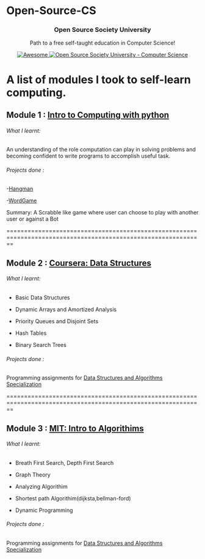 # Open-Source-CS
<h3 align="center">Open Source Society University</h3>
<p align="center">
  Path to a free self-taught education in Computer Science!
</p>
<p align="center">
  <a href="https://github.com/sindresorhus/awesome">
    <img alt="Awesome" src="https://cdn.rawgit.com/sindresorhus/awesome/d7305f38d29fed78fa85652e3a63e154dd8e8829/media/badge.svg">
  </a>
  <a href="https://github.com/ossu/computer-science">
	<img alt="Open Source Society University - Computer Science" src="https://img.shields.io/badge/OSSU-computer--science-blue.svg">
  </a>
  
A list of modules I took to self-learn computing. 
=======================================================

## Module 1 : [Intro to Computing with python](https://ocw.mit.edu/courses/electrical-engineering-and-computer-science/6-0001-introduction-to-computer-science-and-programming-in-python-fall-2016/)

###### What I learnt:
An understanding of the role computation can play in solving problems and becoming confident to write programs to accomplish useful task.

###### Projects done :
-[Hangman](https://github.com/ExtremelySunnyYK/hangman-python)

-[WordGame](https://github.com/ExtremelySunnyYK/Open-Source-CS/tree/master/Module%201%20Project/WordGame)

Summary: A Scrabble like game where user can choose to play with another user or against a Bot

==============================================================================================================

## Module 2 : [Coursera: Data Structures](https://www.coursera.org/learn/data-structures/home/welcome)



###### What I learnt:
- Basic Data Structures

- Dynamic Arrays and Amortized Analysis

- Priority Queues and Disjoint Sets

- Hash Tables

- Binary Search Trees

###### Projects done :
Programming assignments for [Data Structures and Algorithms Specialization](https://www.coursera.org/specializations/data-structures-algorithms)

==============================================================================================================


## Module 3 : [MIT: Intro to Algorithims](https://ocw.mit.edu/courses/electrical-engineering-and-computer-science/6-006-introduction-to-algorithms-fall-2011/index.htm)



###### What I learnt:
- Breath First Search, Depth First Search

- Graph Theory

- Analyzing Algorithim

- Shortest path Algorithim(dijksta,bellman-ford)

- Dynamic Programming

###### Projects done :
Programming assignments for [Data Structures and Algorithms Specialization](https://www.coursera.org/specializations/data-structures-algorithms)


